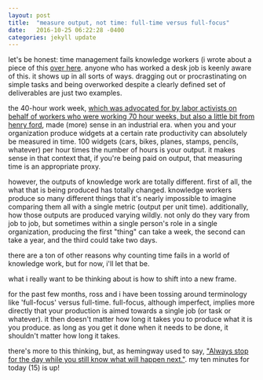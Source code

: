 ```yaml
---
layout: post
title:  "measure output, not time: full-time versus full-focus"
date:   2016-10-25 06:22:28 -0400
categories: jekyll update
---
```

let's be honest: time management fails knowledge workers (i wrote about a piece of this [over here](http://lqb2writes.tumblr.com/post/150257590497/the-afternoon-slump-is-normal-work-with-it-not). anyone who has worked a desk job is keenly aware of this. it shows up in all sorts of ways. dragging out or procrastinating on simple tasks and being overworked despite a clearly defined set of deliverables are just two examples.

the 40-hour work week, [which was advocated for by labor activists on behalf of workers who were working 70 hour weeks, but also a little bit from henry ford](http://www.politifact.com/truth-o-meter/statements/2015/sep/09/viral-image/does-8-hour-day-and-40-hour-come-henry-ford-or-lab/), made (more) sense in an industrial era. when you and your organization produce widgets at a certain rate productivity can absolutely be measured in time. 100 widgets (cars, bikes, planes, stamps, pencils, whatever) per hour times the number of hours is your output. it makes sense in that context that, if you're being paid on output, that measuring time is an appropriate proxy.

however, the outputs of knowledge work are totally different. first of all, the what that is being produced has totally changed. knowledge workers produce so many different things that it's nearly impossible to imagine comparing them all with a single metric (output per unit time). additionally, how those outputs are produced varying wildly. not only do they vary from job to job, but sometimes within a single person's role in a single organization, producing the first "thing" can take a week, the second can take a year, and the third could take two days. 

there are a ton of other reasons why counting time fails in a world of knowledge work, but for now, i'll let that be.

what i really want to be thinking about is how to shift into a new frame. 

for the past few months, ross and i have been tossing around terminology like 'full-focus' versus full-time. full-focus, although imperfect, implies more directly that your production is aimed towards a single job (or task or whatever). it then doesn't matter how long it takes you to produce what it is you produce. as long as you get it done when it needs to be done, it shouldn't matter how long it takes. 

there's more to this thinking, but, as hemingway used to say, ["Always stop for the day while you still know what will happen next."](http://www.openculture.com/2013/02/seven_tips_from_ernest_hemingway_on_how_to_write_fiction.html). my ten minutes for today (15) is up!